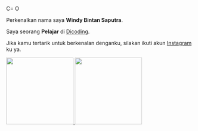 C=    O

Perkenalkan nama saya **Windy Bintan Saputra**.<br>

Saya seorang **Pelajar** di [Dicoding](https://www.dicoding.com/).<br>

Jika kamu tertarik untuk berkenalan denganku, silakan ikuti akun [Instagram](https://www.instagram.com/wybnsa/) ku ya.

<p align="left">
<a href="https://github.com/nicewin221">
  <img height="180em" src="https://github-readme-stats-eight-theta.vercel.app/api?username=NiceWin221&show_icons=true&theme=algolia&include_all_commits=true&count_private=true"/>
  <img height="180em" src="https://github-readme-stats-eight-theta.vercel.app/api/top-langs/?username=NiceWin221&layout=compact&theme=algolia"/>
</a>
</p>
